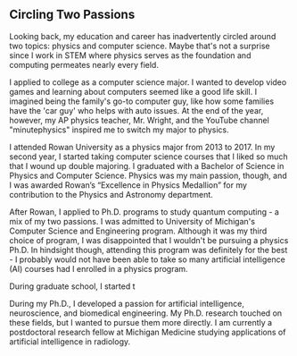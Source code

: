 ## Circling Two Passions

Looking back, my education and career has inadvertently circled around two topics: physics and computer science. Maybe that's not a surprise since I work in STEM where physics serves as the foundation and computing permeates nearly every field.

I applied to college as a computer science major. I wanted to develop video games and learning about computers seemed like a good life skill. I imagined being the family's go-to computer guy, like how some families have the 'car guy' who helps with auto issues. At the end of the year, however, my AP physics teacher, Mr. Wright, and the YouTube channel "minutephysics" inspired me to switch my major to physics.

I attended Rowan University as a physics major from 2013 to 2017. In my second year, I started taking computer science courses that I liked so much that I wound up double majoring. I graduated with a Bachelor of Science in Physics and Computer Science. Physics was my main passion, though, and I was awarded Rowan’s “Excellence in Physics Medallion” for my contribution to the Physics and Astronomy department.

After Rowan, I applied to Ph.D. programs to study quantum computing - a mix of my two passions. I was admitted to University of Michigan's Computer Science and Engineering program. Although it was my third choice of program, I was disappointed that I wouldn't be pursuing a physics Ph.D. In hindsight though, attending this program was definitely for the best - I probably would not have been able to take so many artificial intelligence (AI) courses had I enrolled in a physics program.

During graduate school, I started t

During my Ph.D., I developed a passion for artificial intelligence, neuroscience, and biomedical engineering. My Ph.D. research touched on these fields, but I wanted to pursue them more directly. I am currently a postdoctoral research fellow at Michigan Medicine studying applications of artificial intelligence in radiology.
